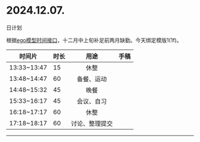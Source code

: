 # 2024.12.07.
日计划

根据[ego模型时间接口](https://gitee.com/hyg/blog/blob/master/timeflow.md)，十二月中上旬补足前两月缺勤。今天绑定模版1(1f)。

| 时间片 | 时长 | 用途 | 手稿 |
| --- | --- | :---: | --- |
| 13:33~13:47 | 15 | 休整 |  |
| 13:48~14:47 | 60 | 备餐、运动 |  |
| 14:48~15:32 | 45 | 晚餐 |  |
| 15:33~16:17 | 45 | 会议、自习 |  |
| 16:18~17:17 | 60 | 休整 |  |
| 17:18~18:17 | 60 | 讨论、整理提交 |  |

---

